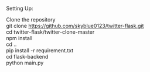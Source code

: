 Setting Up:  

Clone the repository  
git clone https://github.com/skyblue0123/twitter-flask.git  
cd twitter-flask/twitter-clone-master  
npm install  
cd ..  
pip install -r requirement.txt  
cd flask-backend  
python main.py  
